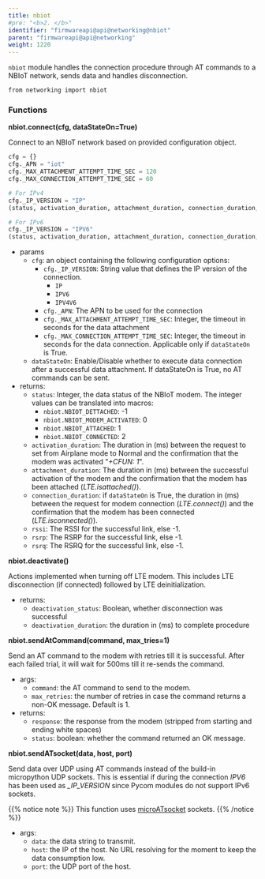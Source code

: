 ```yaml
---
title: nbiot
#pre: "<b>2. </b>"
identifier: "firmwareapi@api@networking@nbiot"
parent: "firmwareapi@api@networking"
weight: 1220
---
```


`nbiot` module handles the connection procedure through AT commands to a NBIoT network, sends data and handles disconnection.

```
from networking import nbiot
```

### Functions

**nbiot.connect(cfg, dataStateOn=True)**

Connect to an NBIoT network based on provided configuration object.

```python
cfg = {}
cfg._APN = "iot"
cfg._MAX_ATTACHMENT_ATTEMPT_TIME_SEC = 120
cfg._MAX_CONNECTION_ATTEMPT_TIME_SEC = 60

# For IPv4
cfg._IP_VERSION = "IP"
(status, activation_duration, attachment_duration, connection_duration, rssi, rsrp, rsrq) = nbiot.connect(cfg, True)

# For IPv6
cfg._IP_VERSION = "IPV6"
(status, activation_duration, attachment_duration, connection_duration, rssi, rsrp, rsrq) = nbiot.connect(cfg, False)
```

- params
  - `cfg`: an object containing the following configuration options:
    - `cfg._IP_VERSION`: String value that defines the IP version of the connection.
      - `IP`
      - `IPV6`
      - `IPV4V6`
    - `cfg._APN`: The APN to be used for the connection
    - `cfg._MAX_ATTACHMENT_ATTEMPT_TIME_SEC`: Integer, the timeout in seconds for the data attachment
    - `cfg._MAX_CONNECTION_ATTEMPT_TIME_SEC`: Integer, the timeout in seconds for the data connection. Applicable only if `dataStateOn` is True.
  - `dataStateOn`: Enable/Disable whether to execute data connection after a successful data attachment. If dataStateOn is True, no AT commands can be sent.
- returns:
  - `status`: Integer, the data status of the NBIoT modem. The integer values can be translated into macros:
    - `nbiot.NBIOT_DETTACHED`: -1
    - `nbiot.NBIOT_MODEM_ACTIVATED`: 0
    - `nbiot.NBIOT_ATTACHED`: 1
    - `nbiot.NBIOT_CONNECTED`: 2
  - `activation_duration`: The duration in (ms) between the request to set from Airplane mode to Normal and the confirmation that the modem was activated "_+CFUN: 1_".
  - `attachment_duration`: The duration in (ms) between the successful activation of the modem and the confirmation that the modem has been attached (_LTE.isattached()_).
  - `connection_duration`: if `dataStateOn` is True, the duration in (ms) between the request for modem connection (_LTE.connect()_) and the confirmation that the modem has been connected (_LTE.isconnected()_).
  - `rssi`: The RSSI for the successful link, else -1.
  - `rsrp`: The RSRP for the successful link, else -1.
  - `rsrq`: The RSRQ for the successful link, else -1.

**nbiot.deactivate()**

Actions implemented when turning off LTE modem. This includes LTE disconnection (if connected) followed by LTE deinitialization.

- returns:
  - `deactivation_status`: Boolean, whether disconnection was successful
  - `deactivation_duration`: the duration in (ms) to complete procedure

**nbiot.sendAtCommand(command, max_tries=1)**

Send an AT command to the modem with retries till it is successful. After each failed trial, it will wait for 500ms till it re-sends the command.

- args:
  - `command`: the AT command to send to the modem.
  - `max_retries`: the number of retries in case the command returns a non-OK message. Default is 1.
- returns:
  - `response`: the response from the modem (stripped from starting and ending white spaces)
  - `status`: boolean: whether the command returned an OK message.

**nbiot.sendATsocket(data, host, port)**

Send data over UDP using AT commands instead of the build-in micropython UDP sockets. This is essential if during the connection _IPV6_ has been used as _\_IP_VERSION_ since Pycom modules do not support IPv6 sockets.

{{% notice note %}}
This function uses [microATsocket](https://github.com/insighio/microATsocket) sockets.
{{% /notice %}}

- args:
  - `data`: the data string to transmit.
  - `host`: the IP of the host. No URL resolving for the moment to keep the data consumption low.
  - `port`: the UDP port of the host.
